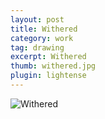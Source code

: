 ```yaml
---
layout: post
title: Withered
category: work
tag: drawing
excerpt: Withered
thumb: withered.jpg
plugin: lightense
---
```


<p><img src="{{ site.file }}/work/withered.jpg" alt="Withered"></p>
